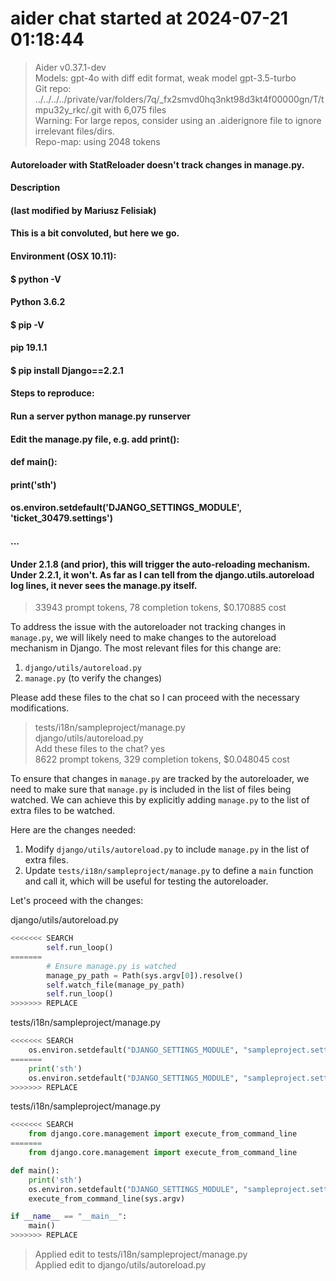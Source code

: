 
# aider chat started at 2024-07-21 01:18:44

> Aider v0.37.1-dev  
> Models: gpt-4o with diff edit format, weak model gpt-3.5-turbo  
> Git repo: ../../../../private/var/folders/7q/_fx2smvd0hq3nkt98d3kt4f00000gn/T/tmpu32y_rkc/.git with 6,075 files  
> Warning: For large repos, consider using an .aiderignore file to ignore irrelevant files/dirs.  
> Repo-map: using 2048 tokens  

#### Autoreloader with StatReloader doesn't track changes in manage.py.  
#### Description  
#### 	   
#### 		(last modified by Mariusz Felisiak)  
#### 	   
#### This is a bit convoluted, but here we go.  
#### Environment (OSX 10.11):  
#### $ python -V  
#### Python 3.6.2  
#### $ pip -V  
#### pip 19.1.1  
#### $ pip install Django==2.2.1  
#### Steps to reproduce:  
#### Run a server python manage.py runserver  
#### Edit the manage.py file, e.g. add print():   
#### def main():  
#### 	print('sth')  
#### 	os.environ.setdefault('DJANGO_SETTINGS_MODULE', 'ticket_30479.settings')  
#### 	...  
#### Under 2.1.8 (and prior), this will trigger the auto-reloading mechanism. Under 2.2.1, it won't. As far as I can tell from the django.utils.autoreload log lines, it never sees the manage.py itself.  
> 33943 prompt tokens, 78 completion tokens, $0.170885 cost  

To address the issue with the autoreloader not tracking changes in `manage.py`, we will likely need to make changes to the autoreload mechanism in Django. The most relevant files for this change are:

1. `django/utils/autoreload.py`
2. `manage.py` (to verify the changes)

Please add these files to the chat so I can proceed with the necessary modifications.

> tests/i18n/sampleproject/manage.py  
> django/utils/autoreload.py  
> Add these files to the chat? yes  
> 8622 prompt tokens, 329 completion tokens, $0.048045 cost  

To ensure that changes in `manage.py` are tracked by the autoreloader, we need to make sure that `manage.py` is included in the list of files being watched. We can achieve this by explicitly adding `manage.py` to the list of extra files to be watched.

Here are the changes needed:

1. Modify `django/utils/autoreload.py` to include `manage.py` in the list of extra files.
2. Update `tests/i18n/sampleproject/manage.py` to define a `main` function and call it, which will be useful for testing the autoreloader.

Let's proceed with the changes:

django/utils/autoreload.py
```python
<<<<<<< SEARCH
        self.run_loop()
=======
        # Ensure manage.py is watched
        manage_py_path = Path(sys.argv[0]).resolve()
        self.watch_file(manage_py_path)
        self.run_loop()
>>>>>>> REPLACE
```

tests/i18n/sampleproject/manage.py
```python
<<<<<<< SEARCH
    os.environ.setdefault("DJANGO_SETTINGS_MODULE", "sampleproject.settings")
=======
    print('sth')
    os.environ.setdefault("DJANGO_SETTINGS_MODULE", "sampleproject.settings")
>>>>>>> REPLACE
```

tests/i18n/sampleproject/manage.py
```python
<<<<<<< SEARCH
    from django.core.management import execute_from_command_line
=======
    from django.core.management import execute_from_command_line

def main():
    print('sth')
    os.environ.setdefault("DJANGO_SETTINGS_MODULE", "sampleproject.settings")
    execute_from_command_line(sys.argv)

if __name__ == "__main__":
    main()
>>>>>>> REPLACE
```

> Applied edit to tests/i18n/sampleproject/manage.py  
> Applied edit to django/utils/autoreload.py  
